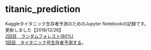 # titanic_prediction
Kaggleタイタニック生存者予測のためのJupyter Notebookの記録です。  
更新しました【2018/12/26】  
[2回目　ランダムフォレスト(80%)](https://github.com/devinoue/titanic_prediction/blob/master/Training%20wrong%20dataset.ipynb)  
[1回目　タイタニック号生存者予測する](https://github.com/devinoue/titanic_prediction/blob/master/Testing%20Machine%20Learning%20All%20Estimators.ipynb)。
